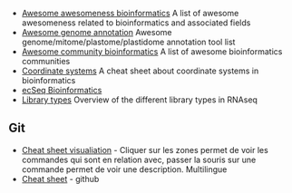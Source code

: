 
* [Awesome awesomeness bioinformatics](https://github.com/Juke34/awesome-awesomeness-bioinformatics) A list of awesome awesomeness related to bioinformatics and associated fields
* [Awesome genome annotation](https://juke34.github.io/awesome-genome-annotation/) Awesome genome/mitome/plastome/plastidome annotation tool list
* [Awesome community bioinformatics](https://github.com/Juke34/awesome-community-bioinformatics) A list of awesome bioinformatics communities
* [Coordinate systems](https://github.com/Juke34/coordinate_systems) A cheat sheet about coordinate systems in bioinformatics
* [ecSeq Bioinformatics](https://www.ecseq.com/support/)
* [Library types](https://joss.theoj.org/papers/10.21105/joss.01344) Overview of the different library types in RNAseq

## Git

* [Cheat sheet visualiation](https://ndpsoftware.com/git-cheatsheet.html#loc=workspace) - Cliquer sur les zones permet de voir les commandes qui sont en relation avec, passer la souris sur une commande permet de voir une description. Multilingue
* [Cheat sheet](https://training.github.com/) - github